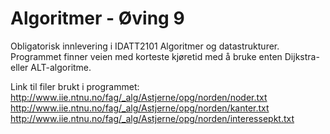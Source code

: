 # Algoritmer - Øving 9
Obligatorisk innlevering i IDATT2101 Algoritmer og datastrukturer.  
Programmet finner veien med korteste kjøretid med å bruke enten Dijkstra- eller ALT-algoritme.

Link til filer brukt i programmet:  
http://www.iie.ntnu.no/fag/_alg/Astjerne/opg/norden/noder.txt  
http://www.iie.ntnu.no/fag/_alg/Astjerne/opg/norden/kanter.txt  
http://www.iie.ntnu.no/fag/_alg/Astjerne/opg/norden/interessepkt.txt
